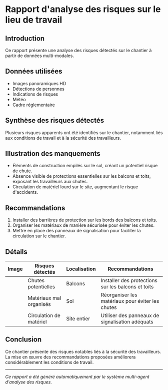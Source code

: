 # Rapport d'analyse des risques sur le lieu de travail
## Introduction
Ce rapport présente une analyse des risques détectés sur le chantier à partir de données multi-modales.

## Données utilisées
- Images panoramiques HD
- Détections de personnes
- Indications de risques
- Météo
- Cadre réglementaire

## Synthèse des risques détectés
Plusieurs risques apparents ont été identifiés sur le chantier, notamment liés aux conditions de travail et à la sécurité des travailleurs.

## Illustration des manquements
- Éléments de construction empilés sur le sol, créant un potentiel risque de chute.
- Absence visible de protections essentielles sur les balcons et toits, exposant les travailleurs aux chutes.
- Circulation de matériel lourd sur le site, augmentant le risque d'accidents.

## Recommandations
1. Installer des barrières de protection sur les bords des balcons et toits.
2. Organiser les matériaux de manière sécurisée pour éviter les chutes.
3. Mettre en place des panneaux de signalisation pour faciliter la circulation sur le chantier.

## Détails
| Image | Risques détectés        | Localisation | Recommandations                                      |
|-------|-------------------------|--------------|------------------------------------------------------|
|       | Chutes potentielles     | Balcons      | Installer des protections sur les balcons et toits   |
|       | Matériaux mal organisés | Sol          | Réorganiser les matériaux pour éviter les chutes     |
|       | Circulation de matériel  | Site entier  | Utiliser des panneaux de signalisation adéquats       |

## Conclusion
Ce chantier présente des risques notables liés à la sécurité des travailleurs. La mise en œuvre des recommandations proposées améliorera considérablement les conditions de travail.

---
*Ce rapport a été généré automatiquement par le système multi-agent d'analyse des risques.*